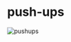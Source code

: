 # push-ups

![pushups](https://user-images.githubusercontent.com/3026792/110480631-fe2b0e00-80e6-11eb-80a6-ae2c05aacb4a.png)
